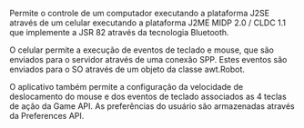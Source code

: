 Permite o controle de um computador executando a plataforma J2SE através de um celular executando a plataforma J2ME MIDP 2.0 / CLDC 1.1 que implemente a JSR 82 através da tecnologia Bluetooth.

O celular permite a execução de eventos de teclado e mouse, que são enviados para o servidor através de uma conexão SPP. Estes eventos são enviados para o SO através de um objeto da classe awt.Robot.

O aplicativo também permite a configuração da velocidade de deslocamento do mouse e dos eventos de teclado associados as 4 teclas de ação da Game API. As preferências do usuário são armazenadas através da Preferences API.
